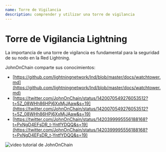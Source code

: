 ```yaml
---
name: Torre de Vigilancia
description: comprender y utilizar una torre de vigilancia
---
```


# Torre de Vigilancia Lightning

La importancia de una torre de vigilancia es fundamental para la seguridad de su nodo en la Red Lightning.

JohnOnChain comparte sus conocimientos:

- [https://github.com/lightningnetwork/lnd/blob/master/docs/watchtower.md](https://github.com/lightningnetwork/lnd/blob/master/docs/watchtower.md)
- [https://twitter.com/JohnOnChain/status/1420070549276053512?t=5Z_08WHh86HPj6XxMjJAaw&s=19](https://twitter.com/JohnOnChain/status/1420070549276053512?t=5Z_08WHh86HPj6XxMjJAaw&s=19)
- [https://twitter.com/JohnOnChain/status/1420399995556188168?t=PxNgD4EFsDR_t-YntfYDQQ&s=19](https://twitter.com/JohnOnChain/status/1420399995556188168?t=PxNgD4EFsDR_t-YntfYDQQ&s=19)

![video tutorial de JohnOnChain](https://tube.nuagelibre.fr/videos/watch/eb4065e5-cf0a-427e-96a9-1638f2efb91f)
